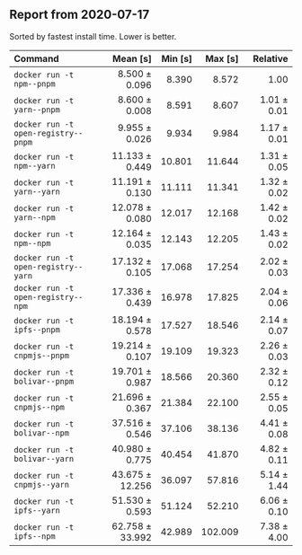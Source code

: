 ## Report from 2020-07-17

Sorted by fastest install time. Lower is better.


| Command | Mean [s] | Min [s] | Max [s] | Relative |
|:---|---:|---:|---:|---:|
| `docker run -t npm--pnpm` | 8.500 ± 0.096 | 8.390 | 8.572 | 1.00 |
| `docker run -t yarn--pnpm` | 8.600 ± 0.008 | 8.591 | 8.607 | 1.01 ± 0.01 |
| `docker run -t open-registry--pnpm` | 9.955 ± 0.026 | 9.934 | 9.984 | 1.17 ± 0.01 |
| `docker run -t npm--yarn` | 11.133 ± 0.449 | 10.801 | 11.644 | 1.31 ± 0.05 |
| `docker run -t yarn--yarn` | 11.191 ± 0.130 | 11.111 | 11.341 | 1.32 ± 0.02 |
| `docker run -t yarn--npm` | 12.078 ± 0.080 | 12.017 | 12.168 | 1.42 ± 0.02 |
| `docker run -t npm--npm` | 12.164 ± 0.035 | 12.143 | 12.205 | 1.43 ± 0.02 |
| `docker run -t open-registry--yarn` | 17.132 ± 0.105 | 17.068 | 17.254 | 2.02 ± 0.03 |
| `docker run -t open-registry--npm` | 17.336 ± 0.439 | 16.978 | 17.825 | 2.04 ± 0.06 |
| `docker run -t ipfs--pnpm` | 18.194 ± 0.578 | 17.527 | 18.546 | 2.14 ± 0.07 |
| `docker run -t cnpmjs--pnpm` | 19.214 ± 0.107 | 19.109 | 19.323 | 2.26 ± 0.03 |
| `docker run -t bolivar--pnpm` | 19.701 ± 0.987 | 18.566 | 20.360 | 2.32 ± 0.12 |
| `docker run -t cnpmjs--npm` | 21.696 ± 0.367 | 21.384 | 22.100 | 2.55 ± 0.05 |
| `docker run -t bolivar--npm` | 37.516 ± 0.546 | 37.106 | 38.136 | 4.41 ± 0.08 |
| `docker run -t bolivar--yarn` | 40.980 ± 0.775 | 40.454 | 41.870 | 4.82 ± 0.11 |
| `docker run -t cnpmjs--yarn` | 43.675 ± 12.256 | 36.097 | 57.816 | 5.14 ± 1.44 |
| `docker run -t ipfs--yarn` | 51.530 ± 0.593 | 51.124 | 52.210 | 6.06 ± 0.10 |
| `docker run -t ipfs--npm` | 62.758 ± 33.992 | 42.989 | 102.009 | 7.38 ± 4.00 |

